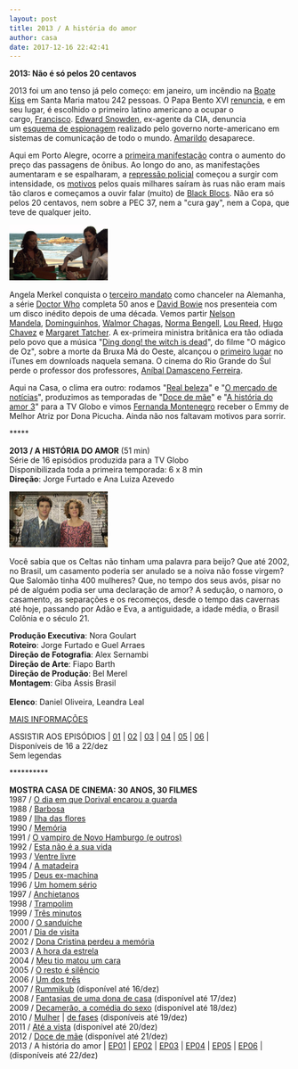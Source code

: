 ```yaml
---
layout: post
title: 2013 / A história do amor
author: casa
date: 2017-12-16 22:42:41
---
```

**2013: Não é só pelos 20 centavos**

2013 foi um ano tenso já pelo começo: em janeiro, um incêndio na [Boate Kiss](https://pt.wikipedia.org/wiki/Inc%C3%AAndio_na_boate_Kiss) em Santa Maria matou 242 pessoas. O Papa Bento XVI [renuncia](http://www.bbc.com/portuguese/noticias/2013/11/131128_analise_por_que_bento_16_renunciou_lgb), e em seu lugar, é escolhido o primeiro latino americano a ocupar o cargo, [Francisco](https://www.terra.com.br/noticias/mundo/europa/renuncia-do-papa/novo-papa-e-o-argentino-jorge-mario-bergoglio-papa-francisco,f60ec547f056d310VgnVCM5000009ccceb0aRCRD.html). [Edward Snowden](https://en.wikipedia.org/wiki/Edward_Snowden), ex-agente da CIA, denuncia um [esquema de espionagem](https://www.theguardian.com/world/2013/jun/23/edward-snowden-nsa-files-timeline) realizado pelo governo norte-americano em sistemas de comunicação de todo o mundo. [Amarildo](http://piaui.folha.uol.com.br/lupa/2017/07/14/caso-amarildo-quatro-anos-depois/) desaparece.

Aqui em Porto Alegre, ocorre a [primeira manifestação](https://pt.wikipedia.org/wiki/Movimento_Passe_Livre) contra o aumento do preço das passagens de ônibus. Ao longo do ano, as manifestações aumentaram e se espalharam, a [repressão policial](https://youtu.be/8jPS-xEtGlM) começou a surgir com intensidade, os [motivos](http://intervozes.org.br/publicacoes/vozes-silenciadas-midia-e-protestos-as-manifestacoes-de-junho-de-2013-nos-jornais-o-estado-de-s-paulo-folha-de-s-paulo-e-o-globo-cobriram-as-manifestacoes-de-junho/) pelos quais milhares saíram às ruas não eram mais tão claros e começamos a ouvir falar (muito) de [Black Blocs](https://brasil.elpais.com/brasil/2016/09/12/opinion/1473693538_681813.html). Não era só pelos 20 centavos, nem sobre a PEC 37, nem a "cura gay", nem a Copa, que teve de qualquer jeito.

[![](/uploads/rummi-im.jpg)]([](https://www.casacinepoa.com.br/uploads/tarifa2.jpg))

Angela Merkel conquista o [terceiro mandato](https://pt.wikipedia.org/wiki/Elei%C3%A7%C3%A3o_federal_na_Alemanha_em_2013) como chanceler na Alemanha, a série [Doctor Who](https://www.youtube.com/watch?v=eGmaWjFQxf4) completa 50 anos e [David Bowie](https://www.youtube.com/watch?v=QWtsV50_-p4) nos presenteia com um disco inédito depois de uma década. Vemos partir [Nelson Mandela](https://www.youtube.com/watch?v=Ignl0MnQNn8), [Dominguinhos](https://www.youtube.com/watch?v=LV09kQlGxHU), [Walmor Chagas](https://www.youtube.com/watch?v=bIE1R0mPZXo), [Norma Bengell](https://www.youtube.com/watch?v=e6WzSXz4a50), [Lou Reed](https://www.youtube.com/watch?v=LrMLt9bMd_I), [Hugo Chavez](https://www.youtube.com/watch?v=v9IeQkuNG9g) e [Margaret Tatcher](http://g1.globo.com/mundo/noticia/2013/04/britanicos-comemoram-nas-ruas-morte-de-margaret-thatcher.html). A ex-primeira ministra britânica era tão odiada pelo povo que a música "[Ding dong! the witch is dead](https://www.youtube.com/watch?v=PHQLQ1Rc_Js)", do filme "O mágico de Oz", sobre a morte da Bruxa Má do Oeste, alcançou o [primeiro lugar](https://www.huffingtonpost.com/2013/04/09/ding-dong-the-witch-is-dead-margaret-thatcher_n_3047721.html) no iTunes em downloads naquela semana. O cinema do Rio Grande do Sul perde o professor dos professores, [Aníbal Damasceno Ferreira](https://www.coletiva.net/comunicacao/morreu-o-cineasta-e-jornalista-anibal-damasceno-ferreira,141872.jhtml).

Aqui na Casa, o clima era outro: rodamos "[Real beleza](https://www.casacinepoa.com.br/filmes/real-beleza/)" e "[O mercado de notícias](https://www.casacinepoa.com.br/filmes/o-mercado-de-not%C3%ADcias/)", produzimos as temporadas de "[Doce de mãe](https://www.casacinepoa.com.br/filmes/doce-de-m%C3%A3e/)" e "[A história do amor 3](https://www.casacinepoa.com.br/filmes/a-hist%C3%B3ria-do-amor/)" para a TV Globo e vimos [Fernanda Montenegro](http://g1.globo.com/pop-arte/noticia/2013/11/fernanda-montenegro-leva-emmy-e-agradece-diretores-de-doce-de-mae.html) receber o Emmy de Melhor Atriz por Dona Picucha. Ainda não nos faltavam motivos para sorrir.

\*\*\*\**

**2013 / A HISTÓRIA DO AMOR** (51 min)\
Série de 16 episódios produzida para a TV Globo\
Disponibilizada toda a primeira temporada: 6 x 8 min\
**Direção**: Jorge Furtado e Ana Luiza Azevedo

![](/uploads/hda01-im.jpg)

Você sabia que os Celtas não tinham uma palavra para beijo? Que até 2002, no Brasil, um casamento poderia ser anulado se a noiva não fosse virgem? Que Salomão tinha 400 mulheres? Que, no tempo dos seus avós, pisar no pé de alguém podia ser uma declaração de amor? A sedução, o namoro, o casamento, as separações e os recomeços, desde o tempo das cavernas até hoje, passando por Adão e Eva, a antiguidade, a idade média, o Brasil Colônia e o século 21.

**Produção Executiva**: Nora Goulart\
**Roteiro**: Jorge Furtado e Guel Arraes\
**Direção de Fotografia**: Alex Sernambi\
**Direção de Arte**: Fiapo Barth\
**Direção de Produção**: Bel Merel\
**Montagem**: Giba Assis Brasil\
 \
**Elenco**: Daniel Oliveira, Leandra Leal

[MAIS INFORMAÇÕES](https://www.casacinepoa.com.br/filmes/a-hist%C3%B3ria-do-amor/)

A﻿SSISTIR AOS EPISÓDIOS | [01](https://vimeo.com/243376189) | [02](https://vimeo.com/243219181) | [03](https://vimeo.com/243220467) | [04](https://vimeo.com/243221957) | [05](https://vimeo.com/243378182) | [06](https://vimeo.com/243224024) | \
Disponíveis de 16 a 22/dez\
Sem legendas

\*\*\*\*\*\*\*\*\*\*

**MOSTRA CASA DE CINEMA: 30 ANOS, 30 FILMES**\
1987 / [O dia em que Dorival encarou a guarda](https://www.casacinepoa.com.br/blog/2017-11-20-1986-87-o-dia-em-que-dorival-encarou-a-guarda/)\
1988 / [Barbosa](https://www.casacinepoa.com.br/blog/2017-11-21-1988-barbosa/)[](http://www.casacinepoa.com.br/o-blog/casa-30-anos/1988-barbosa)\
1989 / [Ilha das flores](https://www.casacinepoa.com.br/blog/2017-11-22-1989-ilha-das-flores/)\
1990 / [Memória](https://www.casacinepoa.com.br/blog/2017-11-23-1990-mem%C3%B3ria/)\
1991 / [O vampiro de Novo Hamburgo (e outros)](https://www.casacinepoa.com.br/blog/2017-11-24-1991-o-vampiro-de-novo-hamburgo-e-outros/)\
1992 / [Esta não é a sua vida](https://www.casacinepoa.com.br/blog/2017-11-25-1992-esta-n%C3%A3o-%C3%A9-a-sua-vida/)\
1993 / [Ventre livre](https://www.casacinepoa.com.br/blog/2017-11-26-1993-ventre-livre/)\
1994 / [A matadeira](https://www.casacinepoa.com.br/blog/2017-11-27-1994-a-matadeira/)\
1995 / [Deus ex-machina](https://www.casacinepoa.com.br/blog/2017-11-28-1995-deus-ex-machina/)\
1996 / [Um homem sério](https://www.casacinepoa.com.br/blog/2017-11-29-1996-um-homem-s%C3%A9rio/)\
1997 / [Anchietanos](https://www.casacinepoa.com.br/blog/2017-11-30-1997-anchietanos/)\
1998 / [Trampolim](https://www.casacinepoa.com.br/blog/2017-12-01-1998-trampolim/)\
1999 / [Três minutos](https://www.casacinepoa.com.br/blog/2017-12-02-1999-tr%C3%AAs-minutos/)\
2000 / [O sanduíche](https://www.casacinepoa.com.br/blog/2017-12-03-2000-o-sandu%C3%ADche/)\
2001 / [Dia de visita](https://www.casacinepoa.com.br/blog/2017-12-04-2001-dia-de-visita/)\
2002 / [Dona Cristina perdeu a memória](https://www.casacinepoa.com.br/blog/2017-12-05-2002-dona-cristina-perdeu-a-mem%C3%B3ria/)\
2003 / [A hora da estrela](https://www.casacinepoa.com.br/blog/2017-12-06-2003-a-hora-da-estrela/)\
2004 / [Meu tio matou um cara](https://www.casacinepoa.com.br/blog/2017-12-07-2004-meu-tio-matou-um-cara/)\
2005 / [O resto é silêncio](https://www.casacinepoa.com.br/blog/2017-12-08-2005-o-resto-%C3%A9-sil%C3%AAncio/)\
2006 / [Um dos três](https://www.casacinepoa.com.br/blog/2017-12-09-2006-um-dos-tr%C3%AAs/)\
2007 / [Rummikub](https://vimeo.com/240533542) (disponível até 16/dez)\
2008 / [Fantasias de uma dona de casa](https://vimeo.com/240855811) (disponível até 17/dez)\
2009 / [Decamerão, a comédia do sexo](https://vimeo.com/242297960) (disponível até 18/dez)\
2010 / [Mulher](https://vimeo.com/243208959) | [de fases](https://vimeo.com/244361035) (disponíveis até 19/dez)\
2011 / [Até a vista](https://vimeo.com/243215363) (disponível até 20/dez)\
2012 / [Doce de mãe](https://vimeo.com/239012014) (disponível até 21/dez)\
2013 / A história do amor | [EP01](https://vimeo.com/243376189) | [EP02](https://vimeo.com/243219181) | [EP03](https://vimeo.com/243220467) | [EP04](https://vimeo.com/243221957) | [EP05](https://vimeo.com/243378182) | [EP06](https://vimeo.com/243224024) | (disponíveis até 22/dez)